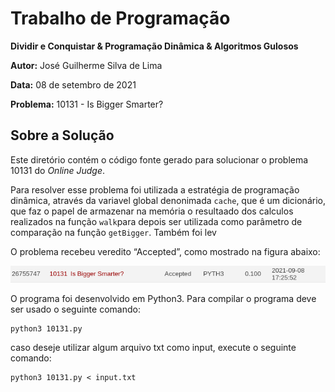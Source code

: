 # Trabalho de Programação

**Dividir e Conquistar & Programação Dinâmica & Algoritmos Gulosos**

**Autor:** José Guilherme Silva de Lima

**Data:** 08 de setembro de 2021

**Problema:** 10131	- Is Bigger Smarter?

## Sobre a Solução
Este diretório contém o código fonte gerado para solucionar o problema 10131
do *Online Judge*. 

Para resolver esse problema foi utilizada a estratégia de programação dinâmica, através da variavel global denonimada `cache`, que é um dicionário, que faz o papel de armazenar na memória o resultaado dos calculos realizados na função `walk`para depois ser utilizada como parâmetro de comparação na função `getBigger`. Também foi lev

O problema recebeu veredito “Accepted”, como mostrado na
figura abaixo:

![Veredito](./10131-veredito.png)

O programa foi desenvolvido em Python3. Para compilar o programa deve ser usado
o seguinte comando:
```
python3 10131.py
```
caso deseje utilizar algum arquivo txt como input, execute o seguinte comando:
```
python3 10131.py < input.txt
```


